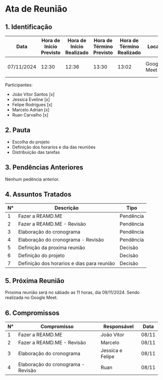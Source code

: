 # Ata de Reunião

## 1. Identificação

| Data       | Hora de Início Previsto | Hora de Início Realizado | Hora de Término Previsto | Hora de Término Realizado | Local       | Redator     | Projeto      | Revisor |
|------------|--------------------------|--------------------------|--------------------------|---------------------------|-------------|-------------|--------------|--------|
| 07/11/2024 | 12:30                    | 12:36                    | 13:30                    | 13:02                     | Google Meet | João Vitor Santos | MOJ | Marcelo |

Participantes: 

* João Vitor Santos [x]
* Jessica Eveline [x]
* Felipe Rodrigues [x]
* Marcelo Adrian [x]
* Ruan Carvalho [x]

## 2. Pauta

* Escolha do projeto
* Definição dos horarios e dia das reuniões
* Distribuição das tarefas

## 3. Pendências Anteriores

Nenhum pedência anterior.

## 4. Assuntos Tratados

| N° | Descrição | Tipo   |
|----|-----------|--------|
| 1  | Fazer a REAMD.ME | Pendência |
| 2  | Fazer a REAMD.ME - Revisão | Pendência |
| 3  | Elaboração do cronograma | Pendência |
| 4  | Elaboração do cronograma - Revisão | Pendência |
| 5  | Definição da proxima reunião | Decisão |
| 6  | Definição do projeto | Decisão |
| 7  | Definição dos horarios e dias para reunião | Decisão |


## 5. Próxima Reunião

Proxima reunião será no sábado as 11 horas, dia 09/11/2024. Sendo realizada no Google Meet. 

## 6. Compromissos

| N° | Compromisso | Responsável | Data |
|----|-------------|-------------|------|
| 1  | Fazer a REAMD.ME | João Vitor | 08/11 |
| 2  | Fazer a REAMD.ME - Revisão | Marcelo | 08/11 |
| 3  | Elaboração do cronograma | Jessica e Felipe | 08/11 |
| 4  | Elaboração do cronograma - Revisão | Ruan | 08/11 |